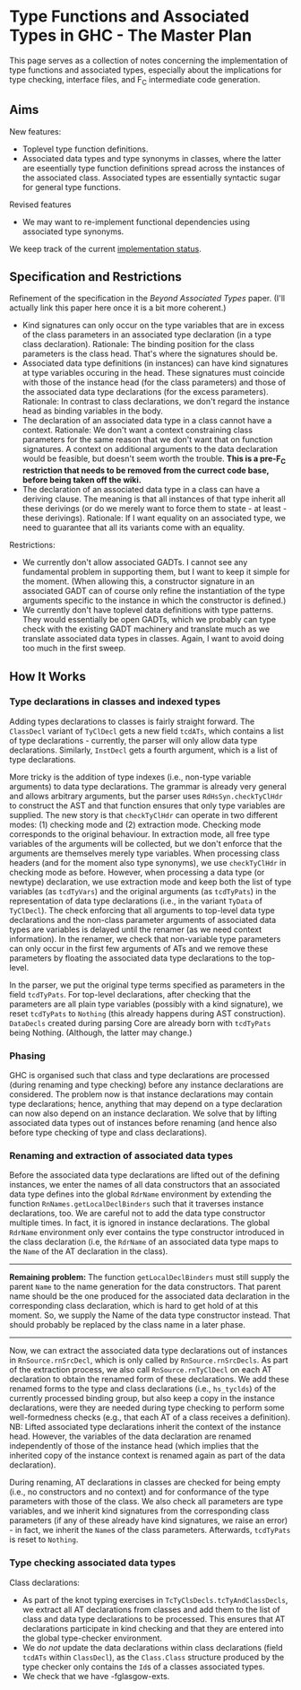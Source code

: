 # Type Functions and Associated Types in GHC - The Master Plan



This page serves as a collection of notes concerning the implementation of type functions and associated types, especially about the implications for type checking, interface files, and F<sub>C</sub> intermediate code generation.


## Aims



New features:


- Toplevel type function definitions.
- Associated data types and type synonyms in classes, where the latter are eseentially type function definitions spread across the instances of the associated class.  Associated types are essentially syntactic sugar for general type functions.


Revised features


- We may want to re-implement functional dependencies using associated type synonyms.


We keep track of the current [implementation status](type-functions-status).


## Specification and Restrictions



Refinement of the specification in the *Beyond Associated Types* paper.  (I'll actually link this paper here once it is a bit more coherent.)


- Kind signatures can only occur on the type variables that are in excess of the class parameters in an associated type declaration (in a type class declaration). Rationale: The binding position for the class parameters is the class head. That's where the signatures should be.
- Associated data type definitions (in instances) can have kind signatures at type variables occuring in the head. These signatures must coincide with those of the instance head (for the class parameters) and those of the associated data type declarations (for the excess parameters). Rationale: In contrast to class declarations, we don't regard the instance head as binding variables in the body.
- The declaration of an associated data type in a class cannot have a context. Rationale: We don't want a context constraining class parameters for the same reason that we don't want that on function signatures. A context on additional arguments to the data declaration would be feasible, but doesn't seem worth the trouble.  **This is a pre-F<sub>C</sub> restriction that needs to be removed from the currect code base, before being taken off the wiki.**
- The declaration of an associated data type in a class can have a deriving clause. The meaning is that all instances of that type inherit all these derivings (or do we merely want to force them to state - at least - these derivings). Rationale: If I want equality on an associated type, we need to guarantee that all its variants come with an equality.


Restrictions:


- We currently don't allow associated GADTs. I cannot see any fundamental problem in supporting them, but I want to keep it simple for the moment. (When allowing this, a constructor signature in an associated GADT can of course only refine the instantiation of the type arguments specific to the instance in which the constructor is defined.)
- We currently don't have toplevel data definitions with type patterns.  They would essentially be open GADTs, which we probably can type check with the existing GADT machinery and translate much as we translate associated data types in classes.  Again, I want to avoid doing too much in the first sweep.

## How It Works


### Type declarations in classes and indexed types



Adding types declarations to classes is fairly straight forward. The `ClassDecl` variant of `TyClDecl` gets a new field `tcdATs`, which contains a list of type declarations - currently, the parser will only allow data type declarations. Similarly, `InstDecl` gets a fourth argument, which is a list of type declarations.



More tricky is the addition of type indexes (i.e., non-type variable arguments) to data type declarations. The grammar is already very general and allows arbitrary arguments, but the parser uses `RdHsSyn.checkTyClHdr` to construct the AST and that function ensures that only type variables are supplied. The new story is that `checkTyClHdr` can operate in two different modes: (1) checking mode and (2) extraction mode. Checking mode corresponds to the original behaviour. In extraction mode, all free type variables of the arguments will be collected, but we don't enforce that the arguments are themselves merely type variables. When processing class headers (and for the moment also type synonyms), we use `checkTyClHdr` in checking mode as before. However, when processing a data type (or newtype) declaration, we use extraction mode and keep both the list of type variables (as `tcdTyVars`) and the original arguments (as `tcdTyPats`) in the representation of data type declarations (i.e., in the variant `TyData` of `TyClDecl`). The check enforcing that all arguments to top-level data type declarations and the non-class parameter arguments of associated data types are variables is delayed until the renamer (as we need context information). In the renamer, we check that non-variable type parameters can only occur in the first few arguments of ATs and we remove these parameters by floating the associated data type declarations to the top-level.



In the parser, we put the original type terms specified as parameters in the field `tcdTyPats`. For top-level declarations, after checking that the parameters are all plain type variables (possibly with a kind signature), we reset `tcdTyPats` to `Nothing` (this already happens during AST construction). `DataDecls` created during parsing Core are already born with `tcdTyPats` being Nothing. (Although, the latter may change.)


### Phasing



GHC is organised such that class and type declarations are processed (during renaming and type checking) before any instance declarations are considered. The problem now is that instance declarations may contain type declarations; hence, anything that may depend on a type declaration can now also depend on an instance declaration. We solve that by lifting associated data types out of instances before renaming (and hence also before type checking of type and class declarations).


### Renaming and extraction of associated data types



Before the associated data type declarations are lifted out of the defining instances, we enter the names of all data constructors that an associated data type defines into the global `RdrName` environment by extending the function `RnNames.getLocalDeclBinders` such that it traverses instance declarations, too. We are careful not to add the data type constructor multiple times. In fact, it is ignored in instance declarations. The global `RdrName` environment only ever contains the type constructor introduced in the class declaration (i.e, the `RdrName` of an associated data type maps to the `Name` of the AT declaration in the class).


---



**Remaining problem:** The function `getLocalDeclBinders` must still supply the parent `Name` to the name generation for the data constructors. That parent name should be the one produced for the associated data declaration in the corresponding class declaration, which is hard to get hold of at this moment. So, we supply the Name of the data type constructor instead. That should probably be replaced by the class name in a later phase.


---



Now, we can extract the associated data type declarations out of instances in `RnSource.rnSrcDecl`, which is only called by `RnSource.rnSrcDecls`. As part of the extraction process, we also call `RnSource.rnTyClDecl` on each AT declaration to obtain the renamed form of these declarations. We add these renamed forms to the type and class declarations (i.e., `hs_tyclds`) of the currently processed binding group, but also keep a copy in the instance declarations, were they are needed during type checking to perform some well-formedness checks (e.g., that each AT of a class receives a definition). NB: Lifted associated type declarations inherit the context of the instance head. However, the variables of the data declaration are renamed independently of those of the instance head (which implies that the inherited copy of the instance context is renamed again as part of the data declaration).



During renaming, AT declarations in classes are checked for being empty (i.e., no constructors and no context) and for conformance of the type parameters with those of the class. We also check all parameters are type variables, and we inherit kind signatures from the corresponding class parameters (if any of these already have kind signatures, we raise an error) - in fact, we inherit the `Name`s of the class parameters. Afterwards, `tcdTyPats` is reset to `Nothing`.


### Type checking associated data types



Class declarations:


- As part of the knot typing exercises in `TcTyClsDecls.tcTyAndClassDecls`, we extract all AT declarations from classes and add them to the list of class and data type declarations to be processed. This ensures that AT declarations participate in kind checking and that they are entered into the global type-checker environment.
- We do *not* update the data declarations within class declarations (field `tcdATs` within `ClassDecl`), as the `Class.Class` structure produced by the type checker only contains the `Id`s of a classes associated types.
- We check that we have -fglasgow-exts.
